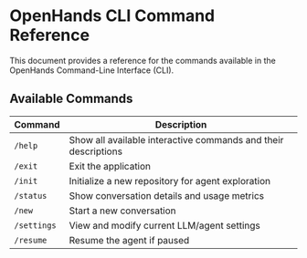 
# OpenHands CLI Command Reference

This document provides a reference for the commands available in the OpenHands Command-Line Interface (CLI).

## Available Commands

| Command    | Description                                                 |
|------------|-------------------------------------------------------------|
| `/help`    | Show all available interactive commands and their descriptions |
| `/exit`    | Exit the application                                        |
| `/init`    | Initialize a new repository for agent exploration           |
| `/status`  | Show conversation details and usage metrics                 |
| `/new`     | Start a new conversation                                    |
| `/settings`| View and modify current LLM/agent settings                  |
| `/resume`  | Resume the agent if paused                                 |
